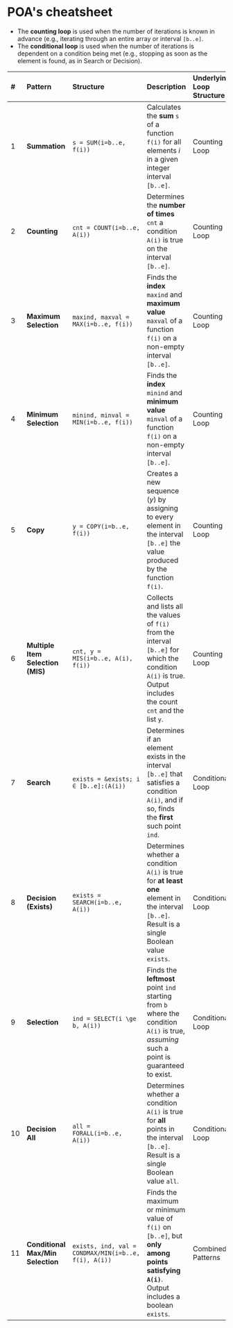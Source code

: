 # POA's cheatsheet

- The **counting loop** is used when the number of iterations is known in advance (e.g., iterating through an entire array or interval `[b..e]`.
- The **conditional loop** is used when the number of iterations is dependent on a condition being met (e.g., stopping as soon as the element is found, as in Search or Decision).

| # | Pattern | Structure | Description | Underlying Loop Structure |
| :--- | :--- | :--- | :--- | :--- |
| 1 | **Summation** | `s = SUM(i=b..e, f(i))` | Calculates the **sum** `s` of a function `f(i)` for all elements $i$ in a given integer interval `[b..e]`. | Counting Loop |
| 2 | **Counting** | `cnt = COUNT(i=b..e, A(i))` | Determines the **number of times** `cnt` a condition `A(i)` is true on the interval `[b..e]`. | Counting Loop |
| 3 | **Maximum Selection** | `maxind, maxval = MAX(i=b..e, f(i))` | Finds the **index** `maxind` and **maximum value** `maxval` of a function `f(i)` on a non-empty interval `[b..e]`. | Counting Loop |
| 4 | **Minimum Selection** | `minind, minval = MIN(i=b..e, f(i))` | Finds the **index** `minind` and **minimum value** `minval` of a function `f(i)` on a non-empty interval `[b..e]`. | Counting Loop |
| 5 | **Copy** | `y = COPY(i=b..e, f(i))` | Creates a new sequence ($y$) by assigning to every element in the interval `[b..e]` the value produced by the function `f(i)`. | Counting Loop |
| 6 | **Multiple Item Selection (MIS)** | `cnt, y = MIS(i=b..e, A(i), f(i))` | Collects and lists all the values of `f(i)` from the interval `[b..e]` for which the condition `A(i)` is true. Output includes the count `cnt` and the list `y`. | Counting Loop |
| 7 | **Search** | `exists = &exists; i ∈ [b..e]:(A(i))` | Determines if an element exists in the interval `[b..e]` that satisfies a condition `A(i)`, and if so, finds the **first** such point `ind`. | Conditional Loop |
| 8 | **Decision (Exists)** | `exists = SEARCH(i=b..e, A(i))` | Determines whether a condition `A(i)` is true for **at least one** element in the interval `[b..e]`. Result is a single Boolean value `exists`. | Conditional Loop |
| 9 | **Selection** | `ind = SELECT(i \ge b, A(i))` | Finds the **leftmost** point `ind` starting from `b` where the condition `A(i)` is true, *assuming* such a point is guaranteed to exist. | Conditional Loop |
| 10 | **Decision All** | `all = FORALL(i=b..e, A(i))` | Determines whether a condition `A(i)` is true for **all** points in the interval `[b..e]`. Result is a single Boolean value `all`. | Conditional Loop |
| 11 | **Conditional Max/Min Selection** | `exists, ind, val = CONDMAX/MIN(i=b..e, f(i), A(i))` | Finds the maximum or minimum value of `f(i)` on `[b..e]`, but **only among points satisfying `A(i)`**. Output includes a boolean `exists`. | Combined Patterns |